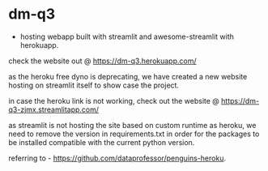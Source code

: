 # dm-q3
- hosting webapp built with streamlit and awesome-streamlit with herokuapp.

check the website out @ https://dm-q3.herokuapp.com/

as the heroku free dyno is deprecating, we have created a new website hosting on streamlit itself to show case the project.

in case the heroku link is not working, check out the website @ https://dm-q3-zjmx.streamlitapp.com/

as streamlit is not hosting the site based on custom runtime as heroku, we need to remove the version in requirements.txt in order for the packages to be installed compatible with the current python version. 

referring to - https://github.com/dataprofessor/penguins-heroku. 
